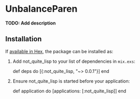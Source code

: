 # UnbalanceParen

**TODO: Add description**

## Installation

If [available in Hex](https://hex.pm/docs/publish), the package can be installed as:

  1. Add not_quite_lisp to your list of dependencies in `mix.exs`:

        def deps do
          [{:not_quite_lisp, "~> 0.0.1"}]
        end

  2. Ensure not_quite_lisp is started before your application:

        def application do
          [applications: [:not_quite_lisp]]
        end

